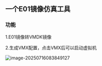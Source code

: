 ## 一个E01镜像仿真工具

### 功能

1.E01镜像转VMDK镜像

2.生成VMX配置，点击VMX后可以启动虚拟机

![image-20250716083849127](C:\Users\80597\AppData\Roaming\Typora\typora-user-images\image-20250716083849127.png)


